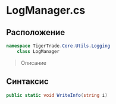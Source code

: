 
# LogManager.cs
## Расположение
```csharp
namespace TigerTrade.Core.Utils.Logging  
    class LogManager
```

> Описание

## Синтаксис
```csharp
public static void WriteInfo(string i)
```
